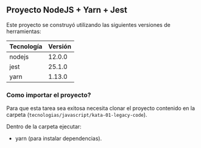 ## Proyecto NodeJS + Yarn + Jest

Este proyecto se construyó utilizando las siguientes versiones de herramientas:

| Tecnología | Versión   |
| ---------- | -------   |
| nodejs       | 12.0.0 |
| jest      | 25.1.0     |
| yarn      | 1.13.0     |

### Como importar el proyecto?

Para que esta tarea sea exitosa necesita clonar el proyecto contenido en la carpeta (`tecnologias/javascript/kata-01-legacy-code`).

Dentro de la carpeta ejecutar:
 - yarn (para instalar dependencias).